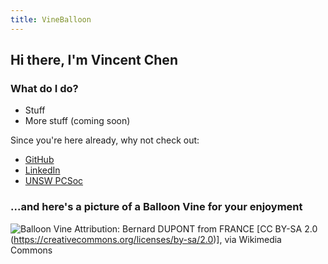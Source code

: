 ```yaml
---
title: VineBalloon
---
```

## Hi there, I'm Vincent Chen

### What do I do?

* Stuff
* More stuff (coming soon)

Since you're here already, why not check out: 

* [GitHub](https://github.com/VineBalloon)
* [LinkedIn](https://www.linkedin.com/in/vincent-chen-49a46ba5/)
* [UNSW PCSoc](https://unswpcsoc.com)

### ...and here's a picture of a Balloon Vine for your enjoyment

![Balloon Vine](https://upload.wikimedia.org/wikipedia/commons/8/8a/Balloon_Vine_%28Cardiospermum_grandiflorum%29_fruit_%2813951512573%29.jpg)
Attribution: Bernard DUPONT from FRANCE [CC BY-SA 2.0 (https://creativecommons.org/licenses/by-sa/2.0)], via Wikimedia Commons

